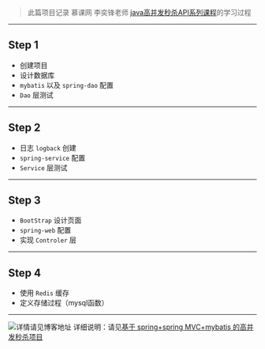 > 此篇项目记录 慕课网 李奕锋老师 [java高并发秒杀API系列课程](https://www.imooc.com/u/2145618/courses?sort=publish)的学习过程

----------


## Step 1

 - 创建项目
 - 设计数据库
 - `mybatis` 以及 `spring-dao` 配置
 - `Dao` 层测试

----------


## Step 2
 - 日志 `logback` 创建
 - `spring-service` 配置
 - `Service` 层测试
----------


## Step 3

 - `BootStrap` 设计页面
 - `spring-web` 配置
 - 实现 `Controler` 层

----------


## Step 4

 - 使用 `Redis` 缓存
 - 定义存储过程（mysql函数）

----------
![详情请见博客地址](https://img-blog.csdn.net/20180602104719864?watermark/2/text/aHR0cHM6Ly9ibG9nLmNzZG4ubmV0L3poYWlheDY3Mg==/font/5a6L5L2T/fontsize/400/fill/I0JBQkFCMA==/dissolve/70)
详细说明：请见[基于 spring+spring MVC+mybatis 的高并发秒杀项目](https://blog.csdn.net/zhaiax672/article/details/80839305)
